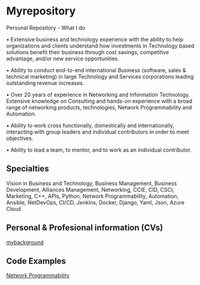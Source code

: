 
# Myrepository

Personal Repository - What I do

• Extensive business and technology experience with the ability to help organizations and clients understand how investments in Technology based solutions benefit their business through cost savings, competitive advantage, and/or new service opportunities.

• Ability to conduct end-to-end international Business (software, sales & technical marketing) in large Technology and Services corporations leading outstanding revenue increases.

• Over 20 years of experience in Networking and Information Technology. Extensive knowledge on Consulting and hands-on experience with a broad range of networking products, technologies, Network Programmability and Automation.

• Ability to work cross functionally, domestically and internationally, interacting with group leaders and individual contributors in order to meet objectives.

• Ability to lead a team, to mentor, and to work as an individual contributor.

## Specialties

Vision in Business and Technology,
Business Management,
Business Development,
Alliances Management,
Networking,
CCIE, CID, CSCI,
Marketing,
C++,
APIs,
Python,
Network Programmability,
Automation,
Ansible,
NetDevOps,
CI/CD,
Jenkins,
Docker,
Django,
Yaml,
Json,
Azure Cloud

## Personal & Profesional information (CVs)

[mybackground](https://github.com/escrimaglia/myrepo/tree/main/Mybackground)

## Code Examples

[Network Programmability](https://github.com/escrimaglia/myrepo/tree/main/Network%20Programmability)
